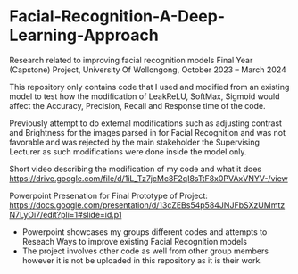 # Facial-Recognition-A-Deep-Learning-Approach
Research related to improving facial recognition models
Final Year (Capstone) Project, University Of Wollongong, October 2023 – March 2024


This repository only contains code that I used and modified from an existing model to test how the modification of LeakReLU, SoftMax, Sigmoid would affect the Accuracy, Precision, Recall and Response time of the code.

Previously attempt to do external modifications such as adjusting contrast and Brightness for the images parsed in for Facial Recognition and was not favorable and was rejected by the main stakeholder the Supervising Lecturer as such modifications were done inside the model only.



Short video describing the modification of my code and what it does
https://drive.google.com/file/d/1iL_Tz7jcMc8F2qI8sTtF8x0PVAxVNYV-/view

Powerpoint Presenation for Final Prototype of Project:
https://docs.google.com/presentation/d/13cZEBs54p584JNJFbSXzUMmtzN7LyOi7/edit?pli=1#slide=id.p1


* Powerpoint showcases my groups different codes and attempts to Reseach Ways to improve existing Facial Recognition models
* The project involves other code as well from other group members however it is not be uploaded in this repository as it is their work.
